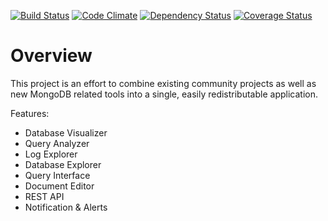 [![Build Status](https://travis-ci.org/brandonblack/mongo-tools.png)](https://travis-ci.org/brandonblack/mongo-tools) [![Code Climate](https://codeclimate.com/github/brandonblack/mongo-tools.png)](https://codeclimate.com/github/brandonblack/mongo-tools) [![Dependency Status](https://gemnasium.com/brandonblack/mongo-tools.png)](https://gemnasium.com/brandonblack/mongo-tools) [![Coverage Status](https://coveralls.io/repos/brandonblack/mongo-tools/badge.png?branch=master)](https://coveralls.io/r/brandonblack/mongo-tools)

Overview
==========

This project is an effort to combine existing community projects as well as new MongoDB related tools into a single, easily redistributable application.

Features:

* Database Visualizer
* Query Analyzer
* Log Explorer
* Database Explorer
* Query Interface
* Document Editor
* REST API
* Notification & Alerts